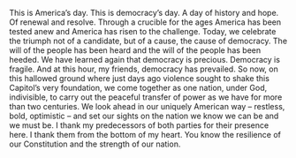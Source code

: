 This is America’s day.
This is democracy’s day.
A day of history and hope.
Of renewal and resolve.
Through a crucible for the ages America has been tested anew and America has risen to the challenge.
Today, we celebrate the triumph not of a candidate, but of a cause, the cause of democracy.
The will of the people has been heard and the will of the people has been heeded.
We have learned again that democracy is precious.
Democracy is fragile.
And at this hour, my friends, democracy has prevailed.
So now, on this hallowed ground where just days ago violence sought to shake this Capitol’s very foundation, we come together as one nation, under God, indivisible, to carry out the peaceful transfer of power as we have for more than two centuries.
We look ahead in our uniquely American way – restless, bold, optimistic – and set our sights on the nation we know we can be and we must be.
I thank my predecessors of both parties for their presence here.
I thank them from the bottom of my heart.
You know the resilience of our Constitution and the strength of our nation.

